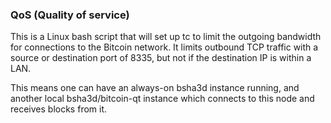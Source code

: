 ### QoS (Quality of service) ###

This is a Linux bash script that will set up tc to limit the outgoing bandwidth for connections to the Bitcoin network. It limits outbound TCP traffic with a source or destination port of 8335, but not if the destination IP is within a LAN.

This means one can have an always-on bsha3d instance running, and another local bsha3d/bitcoin-qt instance which connects to this node and receives blocks from it.
